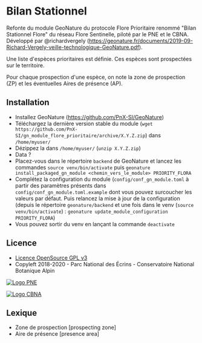 # Bilan Stationnel


Refonte du module GeoNature du protocole Flore Prioritaire renommé "Bilan Stationnel Flore" du réseau Flore Sentinelle, piloté par le PNE et le CBNA. Développé par @richardvergely (https://geonature.fr/documents/2019-09-Richard-Vergely-veille-technologique-GeoNature.pdf).

Une liste d'espèces prioritaires est définie. Ces espèces sont prospectées sur le territoire.

Pour chaque prospection d'une espèce, on note la zone de prospection (ZP) et les éventuelles Aires de présence (AP).

## Installation

* Installez GeoNature (https://github.com/PnX-SI/GeoNature)
* Téléchargez la dernière version stable du module (``wget https://github.com/PnX-SI/gn_module_flore_prioritaire/archive/X.Y.Z.zip``) dans ``/home/myuser/``
* Dézippez la dans ``/home/myuser/`` (``unzip X.Y.Z.zip``)
* Data ?
* Placez-vous dans le répertoire ``backend`` de GeoNature et lancez les commandes ``source venv/bin/activate`` puis ``geonature install_packaged_gn_module <chemin_vers_le_module> PRIORITY_FLORA``
* Complétez la configuration du module (``config/conf_gn_module.toml`` à partir des paramètres présents dans ``config/conf_gn_module.toml.example`` dont vous pouvez surcoucher les valeurs par défaut. Puis relancez la mise à jour de la configuration (depuis le répertoire ``geonature/backend`` et une fois dans le venv (``source venv/bin/activate``) : ``geonature update_module_configuration PRIORITY_FLORA``)
* Vous pouvez sortir du venv en lançant la commande ``deactivate``

## Licence

* [Licence OpenSource GPL v3](./LICENSE.txt)
* Copyleft 2018-2020 - Parc National des Écrins - Conservatoire National Botanique Alpin

[![Logo PNE](http://geonature.fr/img/logo-pne.jpg)](http://www.ecrins-parcnational.fr)

[![Logo CBNA](http://www.cbn-alpin.fr/images/stories/habillage/logo-cbna.jpg)](http://www.cbn-alpin.fr)

## Lexique

* Zone de prospection [prospecting zone]
* Aire de présence [presence area]